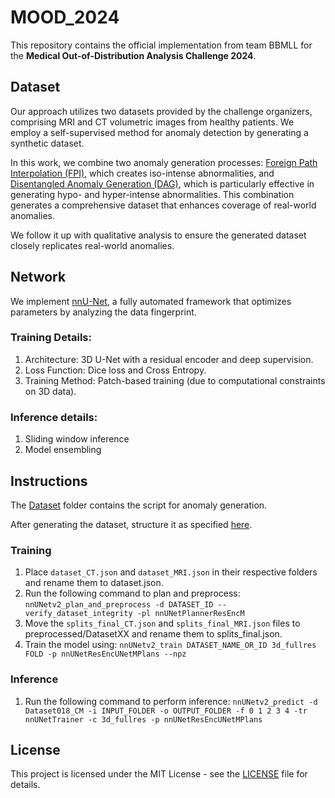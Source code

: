 # MOOD_2024

This repository contains the official implementation from team BBMLL for the **Medical Out-of-Distribution Analysis Challenge 2024**.

## Dataset
Our approach utilizes two datasets provided by the challenge organizers, comprising MRI and CT volumetric images from healthy patients. We employ a self-supervised method for anomaly detection by generating a synthetic dataset.

In this work, we combine two anomaly generation processes: [Foreign Path Interpolation (FPI)](https://github.com/jemtan/FPI), which creates iso-intense abnormalities, and [Disentangled Anomaly Generation (DAG)](https://github.com/snavalm/disyre), which is particularly effective in generating hypo- and hyper-intense abnormalities. This combination generates a comprehensive dataset that enhances coverage of real-world anomalies.

We follow it up with qualitative analysis to ensure the generated dataset closely replicates real-world anomalies.

## Network

We implement [nnU-Net]((https://github.com/MIC-DKFZ/nnUNet)), a fully automated framework that optimizes parameters by analyzing the data fingerprint.

### Training Details:
  1. Architecture: 3D U-Net with a residual encoder and deep supervision.
   2. Loss Function: Dice loss and Cross Entropy.
   3. Training Method: Patch-based training (due to computational constraints on 3D data).


### Inference details:
1. Sliding window inference
2. Model ensembling

## Instructions
The [Dataset](https://github.com/anju-chhetri/MOOD2024/tree/master/Dataset) folder contains the script for anomaly generation.

After generating the dataset, structure it as specified [here](https://github.com/MIC-DKFZ/nnUNet/blob/master/documentation/dataset_format.md).

 ### Training
 1. Place `dataset_CT.json` and `dataset_MRI.json` in their respective folders and rename them to dataset.json.
 2. Run the following command to plan and preprocess:
    ```nnUNetv2_plan_and_preprocess -d DATASET_ID --verify_dataset_integrity -pl nnUNetPlannerResEncM```
 4. Move the `splits_final_CT.json` and `splits_final_MRI.json` files to preprocessed/DatasetXX and rename them to splits_final.json.
 5. Train the model using:
    ```nnUNetv2_train DATASET_NAME_OR_ID 3d_fullres FOLD -p nnUNetResEncUNetMPlans --npz```
    

### Inference
1. Run the following command to perform inference:
    ```nnUNetv2_predict -d Dataset018_CM -i INPUT_FOLDER -o OUTPUT_FOLDER -f 0 1 2 3 4 -tr nnUNetTrainer -c 3d_fullres -p nnUNetResEncUNetMPlans```


## License

This project is licensed under the MIT License - see the [LICENSE](https://pitt.libguides.com/openlicensing/MIT) file for details.
